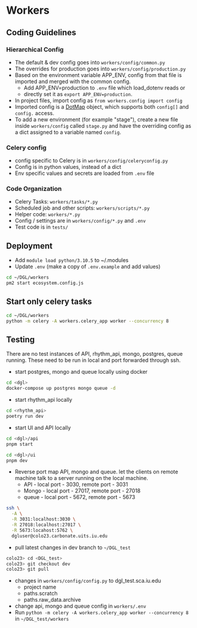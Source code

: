 # Workers

## Coding Guidelines

### Hierarchical Config

- The default & dev config goes into `workers/config/common.py`
- The overrides for production goes into `workers/config/production.py`
- Based on the environment variable APP_ENV, config from that file is imported and merged with the common config.
  - Add APP_ENV=production to `.env` file which load_dotenv reads or
  - directly set it as `export APP_ENV=production`.
- In project files, import config as `from workers.config import config`
- Imported config is a [DotMap](https://pypi.org/project/dotmap/) object, which supports both `config[]` and `config.`
  access.
- To add a new environment (for example "stage"), create a new file inside `workers/config` called `stage.py` and have
  the overriding config as a dict assigned to a variable named `config`.

### Celery config

- config specific to Celery is in `workers/config/celeryconfig.py`
- Config is in python values, instead of a dict
- Env specific values and secrets are loaded from `.env` file

### Code Organization

- Celery Tasks: `workers/tasks/*.py`
- Scheduled job and other scripts: `workers/scripts/*.py`
- Helper code: `workers/*.py`
- Config / settings are in `workers/config/*.py` and `.env`
- Test code is in `tests/`

## Deployment

- Add `module load python/3.10.5` to ~/.modules
- Update `.env` (make a copy of `.env.example` and add values)

```bash
cd ~/DGL/workers
pm2 start ecosystem.config.js
```

## Start only celery tasks

```bash
cd ~/DGL/workers
python -m celery -A workers.celery_app worker --concurrency 8
```

## Testing

There are no test instances of API, rhythm_api, mongo, postgres, queue running.
These need to be run in local and port forwarded through ssh.

- start postgres, mongo and queue locally using docker

```bash
cd <dgl>
docker-compose up postgres mongo queue -d
```

- start rhythm_api locally

```bash
cd <rhythm_api>
poetry run dev
```

- start UI and API locally

```bash
cd <dgl>/api
pnpm start
```

```bash
cd <dgl>/ui
pnpm dev
```

- Reverse port map API, mongo and queue. let the clients on remote machine talk to a server
  running on the local machine.
  - API - local port - 3030, remote port - 3031
  - Mongo - local port - 27017, remote port - 27018
  - queue - local port - 5672, remote port - 5673

```bash
ssh \
  -A \
  -R 3031:localhost:3030 \
  -R 27018:localhost:27017 \
  -R 5673:locahost:5762 \
  dgluser@colo23.carbonate.uits.iu.edu
```

- pull latest changes in dev branch to `~/DGL_test`

```bash
colo23> cd <DGL_test>
colo23> git checkout dev
colo23> git pull
```

- changes in `workers/config/config.py` to dgl_test.sca.iu.edu
  - project name
  - paths.scratch
  - paths.raw_data.archive
- change api, mongo and queue config in `workers/.env`
- Run `python -m celery -A workers.celery_app worker --concurrency 8` in `~/DGL_test/workers`


